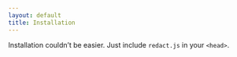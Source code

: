 ```yaml
---
layout: default
title: Installation
---
```

Installation couldn’t be easier. Just include `redact.js` in your `<head>`.
